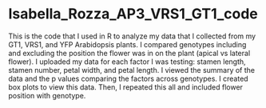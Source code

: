 # Isabella_Rozza_AP3_VRS1_GT1_code
This is the code that I used in R to analyze my data that I collected from my GT1, VRS1, and YFP Arabidopsis plants. I compared genotypes including and excluding the position the flower was in on the plant (apical vs lateral flower).
I uploaded my data for each factor I was testing: stamen length, stamen number, petal width, and petal length.
I viewed the summary of the data and the p values comparing the factors across genotypes. 
I created box plots to view this data.
Then, I repeated this all and included flower position with genotype.
